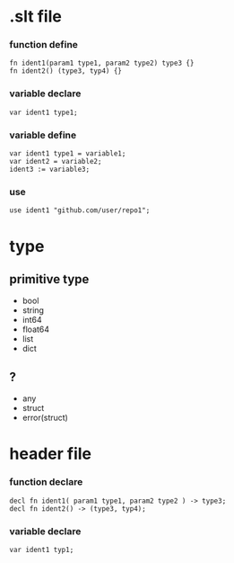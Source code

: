 # .slt file
### function define
```text
fn ident1(param1 type1, param2 type2) type3 {}
fn ident2() (type3, typ4) {}
```

### variable declare
```text
var ident1 type1;
```

### variable define
```text
var ident1 type1 = variable1;
var ident2 = variable2;
ident3 := variable3;
```

### use
```text
use ident1 "github.com/user/repo1";
```

# type
## primitive type
- bool
- string
- int64
- float64
- list
- dict
## ?
- any
- struct
- error(struct)




# header file
### function declare
```text
decl fn ident1( param1 type1, param2 type2 ) -> type3;
decl fn ident2() -> (type3, typ4);
```
### variable declare
```text
var ident1 typ1;
```